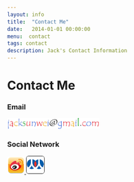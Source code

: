 ```yaml
---
layout: info
title:  "Contact Me"
date:   2014-01-01 00:00:00
menu:  contact
tags: contact
description: Jack's Contact Information
---
```


Contact Me
==========

### Email ###
<img alt="" src="images/email.jpg" style="height: 25px;">

### Social Network ###
<a href="http://weibo.com/jacksunwei" target="_blank">
<img alt="" src="images/weibo.png">
</a>
<a href="http://www.renren.com/jack_sun" target="_blank">
<img alt="" src="images/renren.png" style="border:1px solid; border-radius: 6px">
</a>
